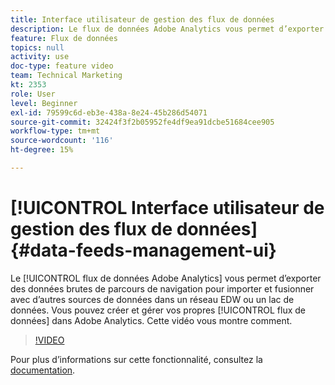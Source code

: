 ```yaml
---
title: Interface utilisateur de gestion des flux de données
description: Le flux de données Adobe Analytics vous permet d’exporter des données brutes de parcours de navigation afin de les importer et de les fusionner avec d’autres sources de données dans un réseau EDW ou un lac de données. Vous pouvez créer et gérer vos propres flux de données dans Adobe Analytics. Cette vidéo vous montre comment.
feature: Flux de données
topics: null
activity: use
doc-type: feature video
team: Technical Marketing
kt: 2353
role: User
level: Beginner
exl-id: 79599c6d-eb3e-438a-8e24-45b286d54071
source-git-commit: 32424f3f2b05952fe4df9ea91dcbe51684cee905
workflow-type: tm+mt
source-wordcount: '116'
ht-degree: 15%

---
```


# [!UICONTROL Interface utilisateur de gestion des flux de données] {#data-feeds-management-ui}

Le [!UICONTROL flux de données Adobe Analytics] vous permet d’exporter des données brutes de parcours de navigation pour importer et fusionner avec d’autres sources de données dans un réseau EDW ou un lac de données. Vous pouvez créer et gérer vos propres [!UICONTROL flux de données] dans Adobe Analytics. Cette vidéo vous montre comment.

>[!VIDEO](https://video.tv.adobe.com/v/25452/?quality=12)

Pour plus d’informations sur cette fonctionnalité, consultez la [documentation](https://marketing.adobe.com/resources/help/en_US/reference/analytics-data-feed.html).
